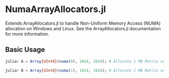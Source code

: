 # NumaArrayAllocators.jl

Extends ArrayAllocators.jl to handle Non-Uniform Memory Access (NUMA) allocation on Windows and Linux.
See the ArrayAllocators.jl documentation for more information.

## Basic Usage
```julia
julia> A = Array{UInt8}(numa(0), 1024, 1024); # Allocate 1 MB Matrix on NUMA Node 0

julia> B = Array{UInt8}(numa(1), 1024, 1024); # Allocate 1 MB Matrix on NUMA Node 1
```
